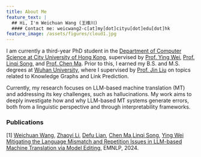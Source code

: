 ```yaml
---
title: About Me
feature_text: |
  ## Hi, I'm Weichuan Wang (王维川)
  #### Contact me: weicwang2-c[at]my[dot]cityu[dot]edu[dot]hk
feature_image: /assets/figures/cloud1.jpg
---
```

I am currently a third-year PhD student in the [Department of Computer Science at City University of Hong Kong](https://www.cs.cityu.edu.hk/), supervised by [Prof. Ying Wei](https://wei-ying.net/), [Prof. Linqi Song](https://sites.google.com/site/aisquaredlab/), and [Prof. Chen Ma](https://allenjack.github.io/). Prior to this, I earned my B.S. and M.S. degrees at [Wuhan University](https://en.whu.edu.cn/), where I supervised by [Prof. Jin Liu](https://cs.whu.edu.cn/info/1019/2952.htm) on topics related to Knowledge Graphs and Link Prediction.

Currently, my research focuses on LLM-based machine translation (MT) and addressing its key challenges, such as hallucinations. My work aims to deeply investigate how and why LLM-based MT systems generate errors, both from a linguistic perspective and through interpretability frameworks.

### Publications
[1] [Weichuan Wang](https://weichuanw.github.io/), [Zhaoyi Li](https://zhaoyi-li21.github.io/), [Defu Lian](http://staff.ustc.edu.cn/~liandefu/), [Chen Ma](https://allenjack.github.io/),[Linqi Song](https://sites.google.com/site/aisquaredlab/), [Ying Wei](https://wei-ying.net/) [Mitigating the Language Mismatch and Repetition Issues in LLM-based
Machine Translation via Model Editing](https://aclanthology.org/2024.emnlp-main.879.pdf), EMNLP, 2024.




